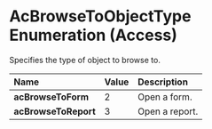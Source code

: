 
# AcBrowseToObjectType Enumeration (Access)

Specifies the type of object to browse to.



|**Name**|**Value**|**Description**|
|:-----|:-----|:-----|
|**acBrowseToForm**|2|Open a form.|
|**acBrowseToReport**|3|Open a report.|
